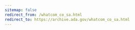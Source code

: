 ```yaml
---
sitemap: false 
redirect_from: /whatcom_co_sa.html 
redirect_to: https://archive.ada.gov/whatcom_co_sa.html 
---
```

